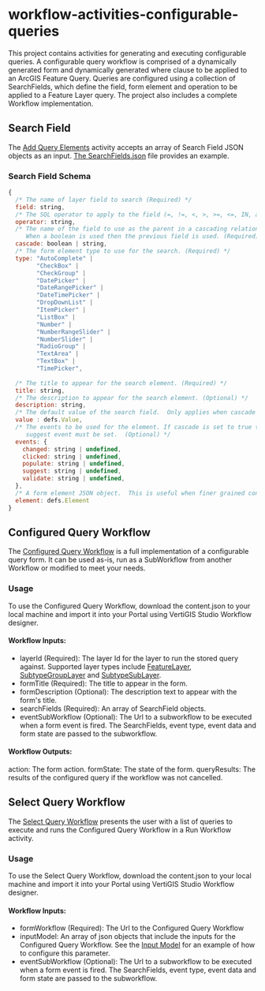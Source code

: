 # workflow-activities-configurable-queries
This project contains activities for generating and executing configurable queries.  A configurable query workflow is comprised of a dynamically generated form and dynamically generated where clause to be applied to an ArcGIS Feature Query.  Queries are configured using a collection of SearchFields, which define the field, form element and operation to be applied to a Feature Layer query. The project also includes a complete Workflow implementation.

## Search Field 
The [Add Query Elements](../blob/main/src/activities/AddQueryElements.ts) activity accepts an array of Search Field JSON objects as an input.  [The SearchFields.json](../blob/main/src/samples/SearchFields.json) file provides an example.

### Search Field Schema
```js
{
  /* The name of layer field to search (Required) */
  field: string,
  /* The SQL operator to apply to the field (=, !=, <, >, >=, <=, IN, and BETWEEN) (Required) */
  operator: string,
  /* The name of the field to use as the parent in a cascading relationship.
     When a boolean is used then the previous field is used. (Required) */
  cascade: boolean | string,
  /* The form element type to use for the search. (Required) */
  type: "AutoComplete" |
        "CheckBox" |
        "CheckGroup" |
        "DatePicker" |
        "DateRangePicker" |
        "DateTimePicker" |
        "DropDownList" |
        "ItemPicker" |
        "ListBox" |
        "Number" |
        "NumberRangeSlider" |
        "NumberSlider" |
        "RadioGroup" |
        "TextArea" |
        "TextBox" |
        "TimePicker",
    
  /* The title to appear for the search element. (Required) */
  title: string,
  /* The description to appear for the search element. (Optional) */
  description: string,
  /* The default value of the search field.  Only applies when cascade is false.  (Optional) */
  value : defs.Value,
  /* The events to be used for the element. If cascade is set to true then a 'populate' event must be set.  If the type is Autocomplete then the
     suggest event must be set.  (Optional) */
  events: {
    changed: string | undefined,
    clicked: string | undefined,
    populate: string | undefined,
    suggest: string | undefined,
    validate: string | undefined,
  },
  /* A form element JSON object.  This is useful when finer grained control over the form is required. (Optional) */
  element: defs.Element
}
```
## Configured Query Workflow
The [Configured Query Workflow](../blob/main/src/workflows/ConfiguredQuery/content.json) is a full implementation of a configurable query form.  It can be used as-is, run as a SubWorkflow from another Workflow or modified to meet your needs.
### Usage
To use the Configured Query Workflow, download the content.json to your local machine and import it into your Portal using VertiGIS Studio Workflow designer.  
#### Workflow Inputs:
 - layerId (Required): The layer Id for the layer to run the stored query against.  Supported layer types include [FeatureLayer](https://developers.arcgis.com/javascript/latest/api-reference/esri-layers-FeatureLayer.html), [SubtypeGroupLayer](https://developers.arcgis.com/javascript/latest/api-reference/esri-layers-SubtypeGroupLayer.html) and [SubtypeSubLayer](https://developers.arcgis.com/javascript/latest/api-reference/esri-layers-support-SubtypeSublayer.html).
 - formTitle (Required): The title to appear in the form.
 - formDescription (Optional): The description text to appear with the form's title.
 - searchFields (Required): An array of SearchField objects.
 - eventSubWorkflow (Optional): The Url to a subworkflow to be executed when a form event is fired. The SearchFields, event type, event data and form state are passed to the subworkflow.
 #### Workflow Outputs:
 action: The form action.
 formState: The state of the form.
 queryResults: The results of the configured query if the workflow was not cancelled.

 ## Select Query Workflow
 The [Select Query Workflow](../blob/main/src/workflows/SelectQuery/content.json) presents the user with a list of queries to execute and runs the Configured Query Workflow in a Run Workflow activity.
### Usage
To use the Select Query Workflow, download the content.json to your local machine and import it into your Portal using VertiGIS Studio Workflow designer.
#### Workflow Inputs:
- formWorkflow (Required): The Url to the Configured Query Workflow
- inputModel: An array of json objects that include the inputs for the Configured Query Workflow. See the [Input Model](../blob/main/src/samples/InputModel.json) for an example of how to configure this parameter.
- eventSubWorkflow (Optional): The Url to a subworkflow to be executed when a form event is fired. The SearchFields, event type, event data and form state are passed to the subworkflow.
